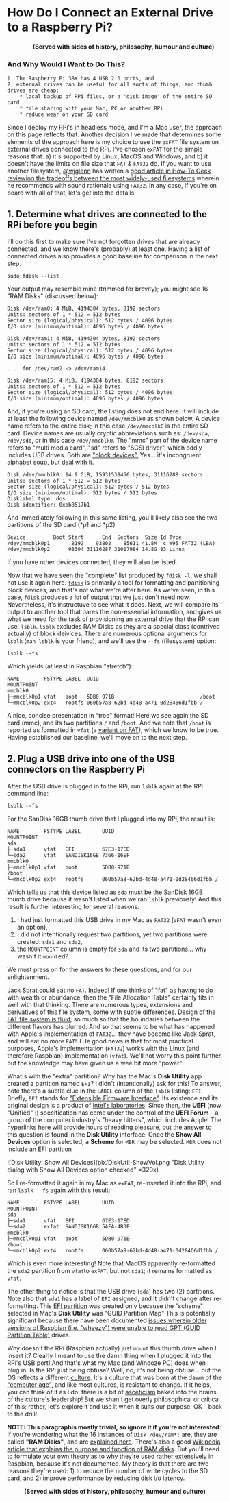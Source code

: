 # How Do I Connect an External Drive to a Raspberry Pi?
####  &nbsp; &nbsp; &nbsp; &nbsp; &nbsp; &nbsp; &nbsp; &nbsp; &nbsp; (Served with sides of history, philosophy, humour and culture)

### And Why Would I Want to Do This?
    
    1. The Raspberry Pi 3B+ has 4 USB 2.0 ports, and 
    2. external drives can be useful for all sorts of things, and thumb drives are cheap:
        * local backup of RPi files, or a 'disk image' of the entire SD card
        * file sharing with your Mac, PC or another RPi 
        * reduce wear on your SD card 

Since I deploy my RPi's in headless mode, and I'm a Mac user, the approach on this page reflects that. Another decision I've made that determines some elements of the approach here is my choice to use the `exFAT` file system on external drives connected to the RPi. I've chosen `exFAT` for the simple reasons that: a) it's supported by Linux, MacOS and Windows, and b) it doesn't have the limits on file size that `FAT` & `FAT32` do. If you want to use another filesystem, [@wjglenn](https://twitter.com/wjglenn) has written a [good article in How-To Geek reviewing the tradeoffs between the most widely-used filesystems](https://www.howtogeek.com/73178/what-file-system-should-i-use-for-my-usb-drive/) wherein he recommends with sound rationale using `FAT32`. In any case, if you're on board with all of that, let's get into the details: 

## 1. Determine what drives are connected to the RPi before you begin

I'll do this first to make sure I've not forgotten drives that are already connected, and we know there's (probably) at least one. Having a list of connected drives also provides a good baseline for comparison in the next step. 

    sudo fdisk --list
    
Your output may resemble mine (trimmed for brevity); you might see 16 "RAM Disks" (discussed below):    
    
    Disk /dev/ram0: 4 MiB, 4194304 bytes, 8192 sectors
    Units: sectors of 1 * 512 = 512 bytes
    Sector size (logical/physical): 512 bytes / 4096 bytes
    I/O size (minimum/optimal): 4096 bytes / 4096 bytes

    Disk /dev/ram1: 4 MiB, 4194304 bytes, 8192 sectors
    Units: sectors of 1 * 512 = 512 bytes
    Sector size (logical/physical): 512 bytes / 4096 bytes
    I/O size (minimum/optimal): 4096 bytes / 4096 bytes
    
    ...  for /dev/ram2 -> /dev/ram14
    
    Disk /dev/ram15: 4 MiB, 4194304 bytes, 8192 sectors
    Units: sectors of 1 * 512 = 512 bytes
    Sector size (logical/physical): 512 bytes / 4096 bytes
    I/O size (minimum/optimal): 4096 bytes / 4096 bytes

And, if you're using an SD card, the listing does not end here. It will include at least the following device named `/dev/mmcblk0` as shown below. A device name refers to the entire  disk; in this case `/dev/mmcblk0` is the entire SD card. Device names are usually cryptic abbreviations such as: `/dev/sda`, `/dev/sdb`, or in this case `/dev/mmcblk0`. The "mmc" part of the device name refers to "multi media card", "sd" refers to "SCSI driver", which oddly includes USB drives. Both are ["block devices".](http://pineight.com/ds/block/) Yes... it's incongruent alphabet soup, but deal with it. 

    Disk /dev/mmcblk0: 14.9 GiB, 15931539456 bytes, 31116288 sectors
    Units: sectors of 1 * 512 = 512 bytes
    Sector size (logical/physical): 512 bytes / 512 bytes
    I/O size (minimum/optimal): 512 bytes / 512 bytes
    Disklabel type: dos
    Disk identifier: 0xbb8517b1

And immediately following in this same listing, you'll likely also see the two partitions of the SD card (\*p1 and \*p2):

    Device         Boot Start      End  Sectors  Size Id Type
    /dev/mmcblk0p1       8192    93802    85611 41.8M  c W95 FAT32 (LBA)
    /dev/mmcblk0p2      98304 31116287 31017984 14.8G 83 Linux

If you have other devices connected, they will also be listed. 

Now that we have seen the "complete" list produced by `fdisk -l`, we shall not use it again here. [`fdisk`](https://www.tecmint.com/fdisk-commands-to-manage-linux-disk-partitions/) is primarily a tool for formatting and partitioning block devices, and that's not what we're after here. As we've seen, in this case, `fdisk` produces a lot of output that we just don't need now. Nevertheless, it's instructuve to see what it does. Next, we will compare its output to another tool that pares the non-essential information, and gives us what we need for the task of provisioning an external drive that the RPi can use: `lsblk`. `lsblk` excludes RAM Disks as they are a special class (contrived actually) of block deivices.  There are numerous optional arguments for `lsblk` (`man lsblk` is your friend), and we'll use the `--fs` (filesystem) option:

    lsblk --fs
    
Which yields (at least in Raspbian "stretch"):    
    
    NAME        FSTYPE LABEL  UUID                                 MOUNTPOINT
    mmcblk0                                                        
    ├─mmcblk0p1 vfat   boot   5DB0-971B                            /boot
    └─mmcblk0p2 ext4   rootfs 060b57a8-62bd-4d48-a471-0d28466d1fbb /
    
A nice, concise presentation in "tree" format! Here we see again the SD card (mmc), and its two partitions `/` and `/boot`. And we note that `/boot` is reported as formatted in `vfat` (a [variant on FAT](https://stackoverflow.com/questions/11928982/what-is-the-difference-between-vfat-and-fat32-file-systems)), which we know to be true. Having established our baseline, we'll move on to the next step. 

## 2. Plug a USB drive into one of the USB connectors on the Raspberry Pi

After the USB drive is plugged in to the RPi, run `lsblk` again at the RPi command line:

    lsblk --fs
    
For the SanDisk 16GB thumb drive that I plugged into my RPi, the result is: 

    NAME        FSTYPE LABEL       UUID                                 MOUNTPOINT
    sda                                                                 
    ├─sda1      vfat   EFI         67E3-17ED                            
    └─sda2      vfat   SANDISK16GB 7366-16EF                            
    mmcblk0                                                             
    ├─mmcblk0p1 vfat   boot        5DB0-971B                            /boot
    └─mmcblk0p2 ext4   rootfs      060b57a8-62bd-4d48-a471-0d28466d1fbb /

Which tells us that this device listed as `sda` must be the SanDisk 16GB thumb drive because it wasn't listed when we ran `lsblk` previously! And this result is further interesting for several reasons:

1. I had just formatted this USB drive in my Mac as `FAT32` (`VFAT` wasn't even an option), 
2. I did not intentionally request two partitions, yet two partitions were created: `sda1` and `sda2`, 
3. the `MOUNTPOINT` column is empty for `sda` and its two partitions... why wasn't it `mount`ed?

We must press on for the answers to these questions, and for our enlightenment. 

[Jack Sprat](https://en.wikipedia.org/wiki/Jack_Sprat) could eat no [`FAT`](https://en.wikipedia.org/wiki/File_Allocation_Table). Indeed! If one thinks of "fat" as having to do with wealth or abundance, then the "File Allocation Table" certainly fits in well with that thinking. There are numerous types, extensions and derivatives of this file system, some with subtle differences. [Design of the FAT file system is fluid](https://en.wikipedia.org/wiki/Design_of_the_FAT_file_system); so much so that the boundaries between the different flavors has blurred. And so that seems to be what has happened with Apple's implementation of `FAT32`... they have become like Jack Sprat, and will eat no more `FAT`! THe good news is that for most practical purposes, Apple's implementation (`FAT32`) works with the Linux (and therefore Raspbian) implementation (`vfat`). We'll not worry this point further, but the knowledge may have given us a wee bit more "power".

What's with the "extra" partition? Why has the Mac's __Disk Utility__ app created a partition named `EFI`? I didn't (intentionally) ask for this! To answer, note there's a subtle clue in the `LABEL` column of the `lsblk` listing: `EFI`. Briefly, `EFI` stands for ["Extensible Firmware Interface"](https://en.wikipedia.org/wiki/EFI_system_partition). Its existence and its original design is a product of [Intel's laboratories](https://firmware.intel.com/learn/uefi/about-uefi). Since then, the __UEFI__ (now "Unified" :) specification has come under the control of the __UEFI Forum__ - a group of the computer industry's "heavy hitters", which includes Apple! The hyperlinks here will provide hours of reading pleasure, but the answer to this question is found in the __Disk Utility__ interface: Once the __Show All Devices__ option is selected, a __Scheme__ for `MBR` may be selected. `MBR` does not include an EFI partition 

![Disk Utility: Show All Devices](pix/DiskUtil-ShowVol.png "Disk Utility dialog with Show All Devices option checked" =320x)

So I re-formatted it again in my Mac as `exFAT`, re-inserted it into the RPi, and ran `lsblk --fs` again with this result: 

    NAME        FSTYPE LABEL       UUID                                 MOUNTPOINT
    sda                                                                 
    ├─sda1      vfat   EFI         67E3-17ED                            
    └─sda2      exfat  SANDISK16GB 5AFA-4B3E                            
    mmcblk0                                                             
    ├─mmcblk0p1 vfat   boot        5DB0-971B                            /boot
    └─mmcblk0p2 ext4   rootfs      060b57a8-62bd-4d48-a471-0d28466d1fbb /

Which is even more interesting! Note that MacOS apparently re-formatted the `sda2` partition from `vfat`to `exFAT`, but not `sda1`; it remains formatted as `vfat`. 

The other thing to notice is that the USB drive (`sda`) has two (2) partitions. Note also that `sda1` has a label of `EFI` assigned, and it didn't change after re-formatting. This [EFI partition](https://en.wikipedia.org/wiki/EFI_system_partition) was created only because the "scheme" selected in Mac's __Disk Utility__ was "GUID Partition Map"
This is potentially significant because there have been documented [issues wherein older versions of Raspbian (i.e. "wheezy") were unable to read GPT (GUID Partition Table)](http://www.zayblog.com/computer-and-it/2013/07/22/mounting-gpt-partitions-on-raspberry-pi/) drives. 

Why doesn't the RPi (Raspbian actually) just `mount` this thumb drive when I insert it? Clearly I meant to use the damn thing when I plugged it into the RPi's USB port! And that's what my Mac (and Windoze PC) does when I plug in. Is the RPi just being obtuse? Well, no, it's not being obtuse... but the OS reflects a different [culture](https://en.wikipedia.org/wiki/Culture). It's a culture that was born at the dawn of the ["computer age"](https://en.wikipedia.org/wiki/Information_Age), and like most cultures, is resistant to change. If it helps, you can think of it as I do: there is a bit of [asceticism](https://en.wikipedia.org/wiki/Asceticism) baked into the brains of the culture's leadership! But we shan't get overly philosophical or critical of this; rather, let's explore it and use it when it suits our purpose. OK - back to the drill! 





__NOTE: This paragraphis mostly trivial, so ignore it if you're not interested:__
If you're wondering what the 16 instances of `Disk /dev/ram*:` are, they are called __"RAM Disks"__, and are [explained here](https://www.kernel.org/doc/Documentation/blockdev/ramdisk.txt). There's also a good [Wikipedia article that explains the purpose and function of RAM disks](https://en.wikipedia.org/wiki/RAM_drive). But you'll need to formulate your own theory as to why they're used rather extensively in Raspbian, because it's not documented. My theory is that there are two reasons they're used: 1) to reduce the number of write cycles to the SD card, and 2) improve performance by reducing disk i/o latency.  
<p align="center"><b>(Served with sides of history, philosophy, humour and culture)</b></p>
